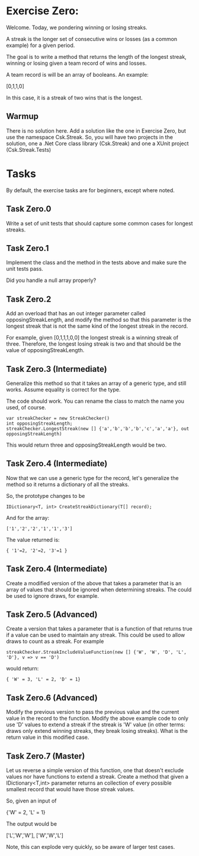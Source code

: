 # Exercise Zero:

Welcome. Today, we pondering winning or losing streaks. 

A streak is the longer set of consecutive wins or losses (as a common example) for a given period. 

The goal is to write a method that returns the length of the longest streak, winning or losing given a team record of wins and losses. 

A team record is will be an array of booleans. An example:

[0,1,1,0] 

In this case, it is a streak of two wins that is the longest. 

## Warmup 

There is no solution here. Add a solution like the one in Exercise Zero, but use the namespace Csk.Streak. So, you will have two projects in the solution, one a .Net Core class library (Csk.Streak) and one a XUnit project (Csk.Streak.Tests)

# Tasks

By default, the exercise tasks are for beginners, except where noted. 

## Task Zero.0

Write a set of unit tests that should capture some common cases for longest streaks.

## Task Zero.1

Implement the class and the method in the tests above and make sure the unit tests pass. 

Did you handle a null array properly?

## Task Zero.2
 
Add an overload that has an out integer parameter called opposingStreakLength, and modify the method so that this parameter is the longest streak that is not the same kind of the longest streak in the record. 

For example, given [0,1,1,1,0,0] the longest streak is a winning streak of three. Therefore, the longest losing streak is two and that should be the value of opposingStreakLength.

## Task Zero.3 (Intermediate)

Generalize this method so that it takes an array of a generic type, and still works. Assume equality is correct for the type.

The code should work. You can rename the class to match the name you used, of course.

    var streakChecker = new StreakChecker()
    int opposingStreakLength;
    streakChecker.LongestStreak(new [] {'a','b','b','b','c','a','a'}, out opposingStreakLength)
 
This would return three and opposingStreakLength would be two. 

## Task Zero.4 (Intermediate)

Now that we can use a generic type for the record, let's generalize the method so it returns a dictionary of all the streaks. 

So, the prototype changes to be 

    IDictionary<T, int> CreateStreakDictionary(T[] record);

And for the array:

    ['1','2','2','1','1','3'] 

The value returned is:

    { '1'=2, '2'=2, '3'=1 }

## Task Zero.4 (Intermediate)

Create a modified version of the above that takes a parameter that is an array of values that should be ignored when determining streaks. The could be used to ignore draws, for example. 

## Task Zero.5 (Advanced)

Create a version that takes a parameter that is a function of that returns true if a value can be used to maintain any streak. This could be used to allow draws to count as a streak. For example

    streakChecker.StreakIncludeValueFunction(new [] {'W', 'W', 'D', 'L', 'D'}, v => v == 'D')

would return:

    { 'W' = 3, 'L' = 2, 'D' = 1}

## Task Zero.6 (Advanced)

Modify the previous version to pass the previous value and the current value in the record to the function. Modify the above example code to only use 'D' values to extend a streak if the streak is 'W' value (in other terms: draws only extend winning streaks, they break losing streaks). What is the return value in this modified case.

## Task Zero.7 (Master)

Let us reverse a simple version of this function, one that doesn't exclude values nor have functions to extend a streak. Create a method that given a IDictionary<T,int> parameter returns an collection of every possible smallest record that would have those streak values. 

So, given an input of 

{'W' = 2, 'L' = 1}

The output would be 

['L','W','W'], ['W','W','L']

Note, this can explode very quickly, so be aware of larger test cases. 